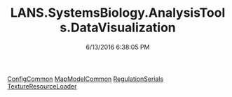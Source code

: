 ﻿---
title: LANS.SystemsBiology.AnalysisTools.DataVisualization
date: 6/13/2016 6:38:05 PM
---

[ConfigCommon](T-LANS.SystemsBiology.AnalysisTools.DataVisualization.ConfigCommon.html)
[MapModelCommon](T-LANS.SystemsBiology.AnalysisTools.DataVisualization.MapModelCommon.html)
[RegulationSerials](T-LANS.SystemsBiology.AnalysisTools.DataVisualization.RegulationSerials.html)
[TextureResourceLoader](T-LANS.SystemsBiology.AnalysisTools.DataVisualization.TextureResourceLoader.html)
